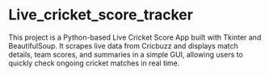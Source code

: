 # Live_cricket_score_tracker
This project is a Python-based Live Cricket Score App built with Tkinter and BeautifulSoup. It scrapes live data from Cricbuzz and displays match details, team scores, and summaries in a simple GUI, allowing users to quickly check ongoing cricket matches in real time.
